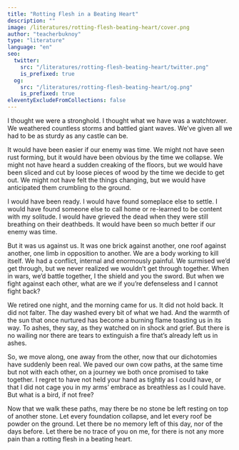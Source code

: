 ```yaml
---
title: "Rotting Flesh in a Beating Heart"
description: ""
image: /literatures/rotting-flesh-beating-heart/cover.png
author: "teacherbuknoy"
type: "literature"
language: "en"
seo:
  twitter:
    src: "/literatures/rotting-flesh-beating-heart/twitter.png"
    is_prefixed: true
  og:
    src: "/literatures/rotting-flesh-beating-heart/og.png"
    is_prefixed: true
eleventyExcludeFromCollections: false
---
```


I thought we were a stronghold. I thought what we have was a watchtower. We weathered countless storms and battled giant waves. We’ve given all we had to be as sturdy as any castle can be.

It would have been easier if our enemy was time. We might not have seen rust forming, but it would have been obvious by the time we collapse. We might not have heard a sudden creaking of the floors, but we would have been sliced and cut by loose pieces of wood by the time we decide to get out. We might not have felt the things changing, but we would have anticipated them crumbling to the ground.

I would have been ready. I would have found someplace else to settle. I would have found someone else to call home or re-learned to be content with my solitude. I would have grieved the dead when they were still breathing on their deathbeds. It would have been so much better if our enemy was time.

But it was us against us. It was one brick against another, one roof against another, one limb in opposition to another. We are a body working to kill itself. We had a conflict, internal and enormously painful. We surmised we’d get through, but we never realized we wouldn’t get through together. When in wars, we’d battle together, I the shield and you the sword. But when we fight against each other, what are we if you’re defenseless and I cannot fight back?

We retired one night, and the morning came for us. It did not hold back. It did not falter. The day washed every bit of what we had. And the warmth of the sun that once nurtured has become a burning flame toasting us in its way. To ashes, they say, as they watched on in shock and grief. But there is no wailing nor there are tears to extinguish a fire that’s already left us in ashes.

So, we move along, one away from the other, now that our dichotomies have suddenly been real. We paved our own cow paths, at the same time but not with each other, on a journey we both once promised to take together. I regret to have not held your hand as tightly as I could have, or that I did not cage you in my arms’ embrace as breathless as I could have. But what is a bird, if not free?

Now that we walk these paths, may there be no stone be left resting on top of another stone. Let every foundation collapse, and let every roof be powder on the ground. Let there be no memory left of this day, nor of the days before. Let there be no trace of you on me, for there is not any more pain than a rotting flesh in a beating heart.